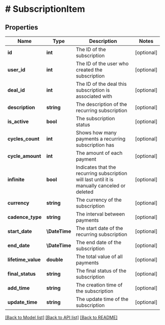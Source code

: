 # # SubscriptionItem

## Properties

Name | Type | Description | Notes
------------ | ------------- | ------------- | -------------
**id** | **int** | The ID of the subscription | [optional]
**user_id** | **int** | The ID of the user who created the subscription | [optional]
**deal_id** | **int** | The ID of the deal this subscription is associated with | [optional]
**description** | **string** | The description of the recurring subscription | [optional]
**is_active** | **bool** | The subscription status | [optional]
**cycles_count** | **int** | Shows how many payments a recurring subscription has | [optional]
**cycle_amount** | **int** | The amount of each payment | [optional]
**infinite** | **bool** | Indicates that the recurring subscription will last until it is manually canceled or deleted | [optional]
**currency** | **string** | The currency of the subscription | [optional]
**cadence_type** | **string** | The interval between payments | [optional]
**start_date** | **\DateTime** | The start date of the recurring subscription | [optional]
**end_date** | **\DateTime** | The end date of the subscription | [optional]
**lifetime_value** | **double** | The total value of all payments | [optional]
**final_status** | **string** | The final status of the subscription | [optional]
**add_time** | **string** | The creation time of the subscription | [optional]
**update_time** | **string** | The update time of the subscription | [optional]

[[Back to Model list]](../../README.md#models) [[Back to API list]](../../README.md#endpoints) [[Back to README]](../../README.md)
